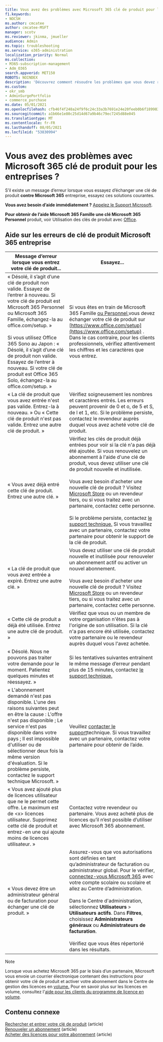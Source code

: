 ```yaml
---
title: Vous avez des problèmes avec Microsoft 365 clé de produit pour les entreprises ?
f1.keywords:
- NOCSH
ms.author: cmcatee
author: cmcatee-MSFT
manager: scotv
ms.reviewer: jkinma, jmueller
audience: Admin
ms.topic: troubleshooting
ms.service: o365-administration
localization_priority: Normal
ms.collection:
- M365-subscription-management
- Adm_O365
search.appverid: MET150
ROBOTS: NOINDEX
description: 'Découvrez comment résoudre les problèmes que vous devez résoudre lorsque vous entrez votre clé de produit pour Microsoft 365 entreprise. '
ms.custom:
- okr_smb
- AdminSurgePortfolio
- commerce_purchase
ms.date: 05/01/2021
ms.openlocfilehash: cfb46f4f248a24f9f6c24c33a3b7691e24e20feeb0b6f1899833881f0654fcea
ms.sourcegitcommit: a1b66e1e80c25d14d67a9b46c79ec7245d88e045
ms.translationtype: MT
ms.contentlocale: fr-FR
ms.lasthandoff: 08/05/2021
ms.locfileid: "53830994"
---
```

# <a name="problems-with-your-microsoft-365-for-business-product-key"></a>Vous avez des problèmes avec Microsoft 365 clé de produit pour les entreprises ?

S’il existe un message d’erreur lorsque vous essayez d’échanger une clé de produit **contre Microsoft 365** entreprise, essayez ces solutions courantes.
  
 **Vous avez besoin d’aide immédiatement ?** [Appelez le Support Microsoft](../business-video/get-help-support.md).
  
 **Pour obtenir de l’aide Microsoft 365 Famille une clé Microsoft 365 Personnel** produit, voir Utilisation des clés de produit avec [Office](https://support.microsoft.com/office/12a5763a-d45c-4685-8c95-a44500213759.aspx).
  
## <a name="product-key-error-help-with-microsoft-365-for-business"></a>Aide sur les erreurs de clé de produit Microsoft 365 entreprise

| Message d’erreur lorsque vous entrez votre clé de produit... | Essayez... |
|--------------------------------------------------------------------------------------------------------------------------------------------------------------------------------------------------------------------------------------------------------------------------------------------------------------------------------------------------------|----------------------------------------------------------------------------------------------------------------------------------------------------------------------------------------------------------------------------------------------------------------------------------------------------------------------------------------------------------------------------------------------------------------------------------------------------------------------------|
| « Désolé, il s’agit d’une clé de produit non valide. Essayez de l’entrer à nouveau. Si votre clé de produit est Microsoft 365 Personnel ou Microsoft 365 Famille, échangez-la au office.com/setup. » <br/><br/>Si vous utilisez Office 365 Sono au Japon : « Désolé, il s’agit d’une clé de produit non valide. Essayez de l’entrer à nouveau. Si votre clé de produit est Office 365 Solo, échangez-la au office.com/setup. » | Si vous êtes en train de Microsoft 365 Famille [ou Personnel,](https://support.microsoft.com/office/28cbc8cf-1332-4f04-9123-9b660abb629e.aspx)vous devez échanger votre clé de produit sur [https://www.office.com/setup](https://www.office.com/setup) . Dans le cas contraire, pour les clients professionnels, vérifiez attentivement les chiffres et les caractères que vous entrez. |
| « La clé de produit que vous avez entrée n'est pas valide. Entrez-la à nouveau. » Ou « Cette clé de produit n'est pas valide. Entrez une autre clé de produit. » | Vérifiez soigneusement les nombres et caractères entrés. Les erreurs peuvent provenir de 0 et o, de 5 et S, de l et 1, etc. Si le problème persiste, contactez le revendeur auprès duquel vous avez acheté votre clé de produit. |
| « Vous avez déjà entré cette clé de produit. Entrez une autre clé. » | Vérifiez les clés de produit déjà entrées pour voir si la clé n'a pas déjà été ajoutée. Si vous renouvelez un abonnement à l'aide d'une clé de produit, vous devez utiliser une clé de produit nouvelle et inutilisée.  <br/><br/>Vous avez besoin d'acheter une nouvelle clé de produit ? Visitez [Microsoft Store](https://go.microsoft.com/fwlink/p/?LinkId=529160) ou un revendeur tiers, ou si vous traitez avec un partenaire, contactez cette personne.  <br/><br/>Si le problème persiste, contactez [le support technique.](../business-video/get-help-support.md) Si vous travaillez avec un partenaire, contactez votre partenaire pour obtenir le support de la clé de produit. |
| « La clé de produit que vous avez entrée a expiré. Entrez une autre clé. » | Vous devez utiliser une clé de produit nouvelle et inutilisée pour renouveler un abonnement actif ou activer un nouvel abonnement.<br/><br/>Vous avez besoin d'acheter une nouvelle clé de produit ? Visitez [Microsoft Store](https://go.microsoft.com/fwlink/p/?LinkId=529160) ou un revendeur tiers, ou si vous traitez avec un partenaire, contactez cette personne.   |
| « Cette clé de produit a déjà été utilisée. Entrez une autre clé de produit. » | Vérifiez que vous ou un membre de votre organisation n'êtes pas à l'origine de son utilisation. Si la clé n'a pas encore été utilisée, contactez votre partenaire ou le revendeur auprès duquel vous l'avez achetée. |
| « Désolé. Nous ne pouvons pas traiter votre demande pour le moment. Patientez quelques minutes et réessayez. » | Si les tentatives suivantes entraînent le même message d’erreur pendant plus de 15 minutes, contactez [le support technique.](../business-video/get-help-support.md) |
| « L'abonnement demandé n'est pas disponible. L'une des raisons suivantes peut en être la cause : L'offre n'est pas disponible ; Le service n'est pas disponible dans votre pays ; Il est impossible d'utiliser ou de sélectionner deux fois la même version d'évaluation. Si le problème persiste, contactez le support technique Microsoft. » | Veuillez [contacter le support](../business-video/get-help-support.md)technique. Si vous travaillez avec un partenaire, contactez votre partenaire pour obtenir de l’aide. |
| « Vous avez ajouté plus de licences utilisateur que ne le permet cette offre. Le maximum est de \<x\> licences utilisateur. Supprimez cette clé de produit et entrez-en une qui ajoute moins de licences utilisateur. » | Contactez votre revendeur ou partenaire. Vous avez acheté plus de licences qu’il n’est possible d’utiliser avec Microsoft 365 abonnement. |
| « Vous devez être un administrateur général ou de facturation pour échanger une clé de produit. » | Assurez-vous que vos autorisations sont définies en tant qu’administrateur de facturation ou administrateur global. Pour le vérifier, [connectez-vous Microsoft 365](https://support.microsoft.com/office/e9eb7d51-5430-4929-91ab-6157c5a050b4) avec votre compte scolaire ou scolaire et allez au Centre d’administration. <br/><br/>Dans le Centre d'administration, sélectionnez **Utilisateurs** \> **Utilisateurs actifs**. Dans **Filtres**, choisissez **Administrateurs généraux** ou **Administrateurs de facturation**.  <br/><br/>Vérifiez que vous êtes répertorié dans les résultats. |

> [!NOTE]
> Lorsque vous achetez Microsoft 365 par le biais d’un partenaire, Microsoft vous envoie un courrier électronique contenant des instructions pour obtenir votre clé de produit et activer votre abonnement dans le Centre de gestion des licences en [volume.](https://go.microsoft.com/fwlink/p/?LinkID=282016) Pour en savoir plus sur les licences en volume, consultez l'[aide pour les clients du programme de licence en volume](https://go.microsoft.com/fwlink/p/?LinkId=534992).
  
## <a name="related-content"></a>Contenu connexe

[Rechercher et entrer votre clé de produit](enter-your-product-key.md) (article)\
[Renouveler un abonnement](subscriptions/renew-your-subscription.md) (article)\
[Acheter des licences pour votre abonnement](licenses/buy-licenses.md) (article)
